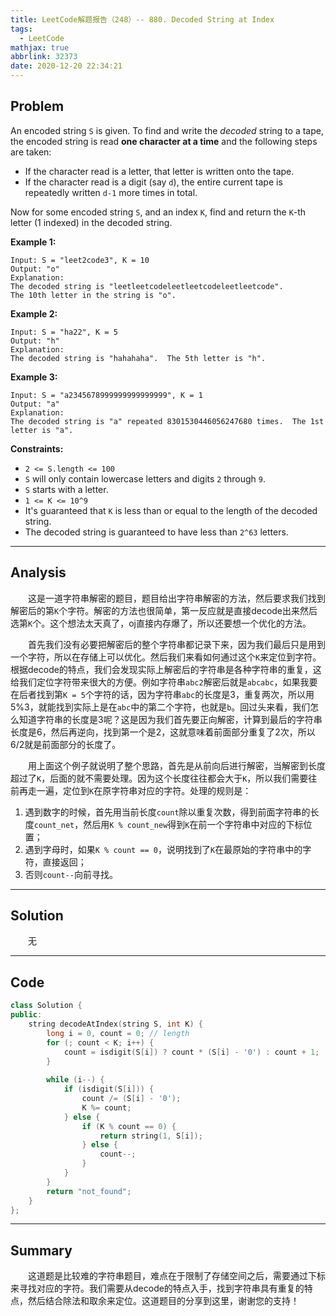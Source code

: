 ```yaml
---
title: LeetCode解题报告（248）-- 880. Decoded String at Index
tags:
  - LeetCode
mathjax: true
abbrlink: 32373
date: 2020-12-20 22:34:21
---
```


## Problem

An encoded string `S` is given.  To find and write the *decoded* string to a tape, the encoded string is read **one character at a time** and the following steps are taken:

- If the character read is a letter, that letter is written onto the tape.
- If the character read is a digit (say `d`), the entire current tape is repeatedly written `d-1` more times in total.

Now for some encoded string `S`, and an index `K`, find and return the `K`-th letter (1 indexed) in the decoded string.

<!-- more -->

**Example 1:**

```
Input: S = "leet2code3", K = 10
Output: "o"
Explanation: 
The decoded string is "leetleetcodeleetleetcodeleetleetcode".
The 10th letter in the string is "o".
```

**Example 2:**

```
Input: S = "ha22", K = 5
Output: "h"
Explanation: 
The decoded string is "hahahaha".  The 5th letter is "h".
```

**Example 3:**

```
Input: S = "a2345678999999999999999", K = 1
Output: "a"
Explanation: 
The decoded string is "a" repeated 8301530446056247680 times.  The 1st letter is "a".
```

**Constraints:**

- `2 <= S.length <= 100`
- `S` will only contain lowercase letters and digits `2` through `9`.
- `S` starts with a letter.
- `1 <= K <= 10^9`
- It's guaranteed that `K` is less than or equal to the length of the decoded string.
- The decoded string is guaranteed to have less than `2^63` letters.

------

## Analysis

&emsp;&emsp;这是一道字符串解密的题目，题目给出字符串解密的方法，然后要求我们找到解密后的第`K`个字符。解密的方法也很简单，第一反应就是直接decode出来然后选第`K`个。这个想法太天真了，oj直接内存爆了，所以还要想一个优化的方法。

&emsp;&emsp;首先我们没有必要把解密后的整个字符串都记录下来，因为我们最后只是用到一个字符，所以在存储上可以优化。然后我们来看如何通过这个`K`来定位到字符。根据decode的特点，我们会发现实际上解密后的字符串是各种字符串的重复，这给我们定位字符带来很大的方便。例如字符串`abc2`解密后就是`abcabc`，如果我要在后者找到第`K = 5`个字符的话，因为字符串`abc`的长度是3，重复两次，所以用$5 \% 3$，就能找到实际上是在`abc`中的第二个字符，也就是`b`。回过头来看，我们怎么知道字符串的长度是3呢？这是因为我们首先要正向解密，计算到最后的字符串长度是6，然后再逆向，找到第一个是2，这就意味着前面部分重复了2次，所以$6 / 2$就是前面部分的长度了。

&emsp;&emsp;用上面这个例子就说明了整个思路，首先是从前向后进行解密，当解密到长度超过了`K`，后面的就不需要处理。因为这个长度往往都会大于`K`，所以我们需要往前再走一遍，定位到`K`在原字符串对应的字符。处理的规则是：

1. 遇到数字的时候，首先用当前长度`count`除以重复次数，得到前面字符串的长度`count_net`，然后用`K % count_new`得到`K`在前一个字符串中对应的下标位置；
2. 遇到字母时，如果`K % count == 0`，说明找到了`K`在最原始的字符串中的字符，直接返回；
3. 否则`count--`向前寻找。

------

## Solution

&emsp;&emsp;无

------

## Code

```c++
class Solution {
public:
    string decodeAtIndex(string S, int K) {
        long i = 0, count = 0; // length
        for (; count < K; i++) {
            count = isdigit(S[i]) ? count * (S[i] - '0') : count + 1;
        }
        
        while (i--) {
            if (isdigit(S[i])) {
                count /= (S[i] - '0');
                K %= count;
            } else {
                if (K % count == 0) {
                    return string(1, S[i]);
                } else {
                    count--;
                }
            }
        }
        return "not_found";
    }
};
```

------

## Summary

&emsp;&emsp;这道题是比较难的字符串题目，难点在于限制了存储空间之后，需要通过下标来寻找对应的字符。我们需要从decode的特点入手，找到字符串具有重复的特点，然后结合除法和取余来定位。这道题目的分享到这里，谢谢您的支持！
